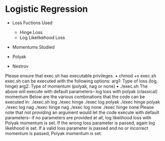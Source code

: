 # Logistic Regression

- Loss Fuctions Used
  - Hinge Loss
  - Log Likelikehood Loss

- Momentums Studied
 - Polyak
 - Nestrov

Please ensure that exec.sh has executable privileges.
▪	chmod +x exec.sh
exec.sh can be executed with the following options:
arg1: Type of loss (log, hinge)
arg2: Type of momentum (polyak, nag or none)
▪	./exec.sh
The above will execute with default parameters– log loss with polyak (classical) momentum
Below are the various combinations that the code can be executed in:
./exec.sh log
./exec hinge
./exec log polyak
./exec hinge polyak
./exec log nag
./exec hinge nag
./exec log none
./exec hinge none
Please note that not providing an argument would let the code execute with default parameters– if no parameters are provided at all, log likelihood loss with Polyak momentum is set. If the wrong loss parameter is passed, again log likelihood is set. If a valid loss parameter is passed and no or incorrect momentum is passed, Polyak momentum is set.
